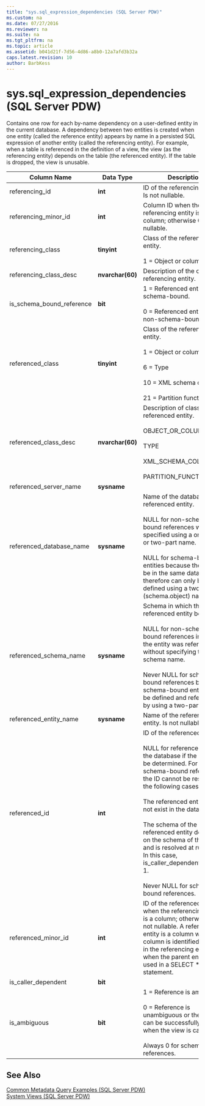 ```yaml
---
title: "sys.sql_expression_dependencies (SQL Server PDW)"
ms.custom: na
ms.date: 07/27/2016
ms.reviewer: na
ms.suite: na
ms.tgt_pltfrm: na
ms.topic: article
ms.assetid: b041d21f-7d56-4d86-a8b0-12a7afd3b32a
caps.latest.revision: 10
author: BarbKess
---
```

# sys.sql_expression_dependencies (SQL Server PDW)
Contains one row for each by-name dependency on a user-defined entity in the current database. A dependency between two entities is created when one entity (called the reference entity) appears by name in a persisted SQL expression of another entity (called the referencing entity). For example, when a table is referenced in the definition of a view, the view (as the referencing entity) depends on the table (the referenced entity). If the table is dropped, the view is unusable.  
  
|Column Name|Data Type|Description|Range|  
|---------------|-------------|---------------|---------|  
|referencing_id|**int**|ID of the referencing entity. Is not nullable.||  
|referencing_minor_id|**int**|Column ID when the referencing entity is a column; otherwise 0. Is not nullable.||  
|referencing_class|**tinyint**|Class of the referencing entity.<br /><br />1 = Object or column|Always 1.|  
|referencing_class_desc|**nvarchar(60)**|Description of the class of referencing entity.|OBJECT_OR_COLUMN|  
|is_schema_bound_reference|**bit**|1 = Referenced entity is schema-bound.<br /><br />0 = Referenced entity is non-schema-bound.||  
|referenced_class|**tinyint**|Class of the referenced entity.<br /><br />1 = Object or column<br /><br />6 = Type<br /><br />10 = XML schema collection<br /><br />21 = Partition function||  
|referenced_class_desc|**nvarchar(60)**|Description of class of referenced entity.<br /><br />OBJECT_OR_COLUMN<br /><br />TYPE<br /><br />XML_SCHEMA_COLLECTION<br /><br />PARTITION_FUNCTION||  
|referenced_server_name|**sysname**||Always NULL.|  
|referenced_database_name|**sysname**|Name of the database of the referenced entity.<br /><br />NULL for non-schema-bound references when specified using a one-part or two-part name.<br /><br />NULL for schema-bound entities because they must be in the same database and therefore can only be defined using a two-part (schema.object) name.||  
|referenced_schema_name|**sysname**|Schema in which the referenced entity belongs.<br /><br />NULL for non-schema-bound references in which the entity was referenced without specifying the schema name.<br /><br />Never NULL for schema-bound references because schema-bound entities must be defined and referenced by using a two-part name.||  
|referenced_entity_name|**sysname**|Name of the referenced entity. Is not nullable.||  
|referenced_id|**int**|ID of the referenced entity.<br /><br />NULL for references within the database if the ID cannot be determined. For non-schema-bound references, the ID cannot be resolved in the following cases:<br /><br />The referenced entity does not exist in the database.<br /><br />The schema of the referenced entity depends on the schema of the caller and is resolved at run time. In this case, is_caller_dependent is set to 1.<br /><br />Never NULL for schema-bound references.||  
|referenced_minor_id|**int**|ID of the referenced column when the referencing entity is a column; otherwise 0. Is not nullable. A referenced entity is a column when a column is identified by name in the referencing entity, or when the parent entity is used in a SELECT * statement.||  
|is_caller_dependent|**bit**||Always 0.|  
|is_ambiguous|**bit**|1 = Reference is ambiguous.<br /><br />0 = Reference is unambiguous or the entity can be successfully bound when the view is called.<br /><br />Always 0 for schema bound references.|Always 0.|  
  
## See Also  
[Common Metadata Query Examples &#40;SQL Server PDW&#41;](../sqlpdw/common-metadata-query-examples-sql-server-pdw.md)  
[System Views &#40;SQL Server PDW&#41;](../sqlpdw/system-views-sql-server-pdw.md)  
  
